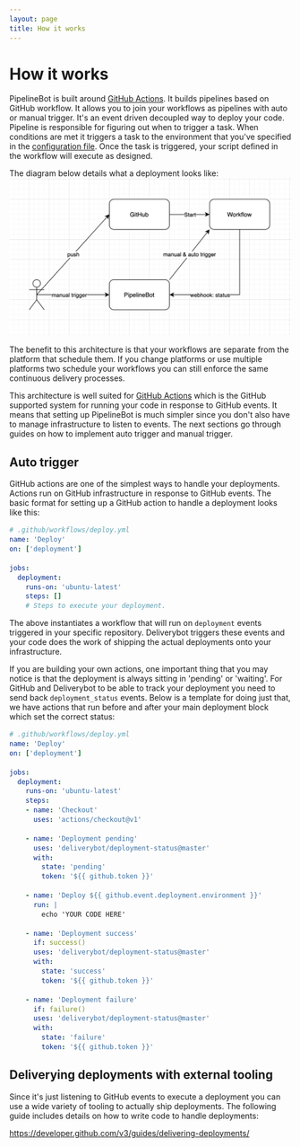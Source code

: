 ```yaml
---
layout: page
title: How it works
---
```


# How it works

PipelineBot is built around [GitHub Actions][1]. It builds pipelines based on GitHub workflow.
It allows you to join your workflows as pipelines with auto or manual trigger. It's an event
driven decoupled way to deploy your code. Pipeline is responsible for
figuring out when to trigger a task. When conditions are met it triggers
a task to the environment that you've specified in the [configuration file][2].
Once the task is triggered, your script defined in the workflow will execute as designed.

The diagram below details what a deployment looks like:
![how-it-works](/assets/images/docs-how-it-works.png)

The benefit to this architecture is that your workflows are separate from
the platform that schedule them. If you change platforms or use multiple
platforms two schedule your workflows you can still enforce the same continuous delivery
processes.

This architecture is well suited for [GitHub Actions][1] which is the GitHub
supported system for running your code in response to GitHub events. It means
that setting up PipelineBot is much simpler since you don't also have to manage
infrastructure to listen to events. The next sections go through guides on how
to implement auto trigger and manual trigger.

[1]: https://github.com/features/actions/
[2]: /docs/configuration/

## Auto trigger

GitHub actions are one of the simplest ways to handle your deployments. Actions
run on GitHub infrastructure in response to GitHub events. The basic format for
setting up a GitHub action to handle a deployment looks like this:

```yaml
# .github/workflows/deploy.yml
name: 'Deploy'
on: ['deployment']

jobs:
  deployment:
    runs-on: 'ubuntu-latest'
    steps: []
    # Steps to execute your deployment.
```

The above instantiates a workflow that will run on `deployment` events triggered
in your specific repository. Deliverybot triggers these events and your code
does the work of shipping the actual deployments onto your infrastructure.

If you are building your own actions, one important thing that you may notice
is that the deployment is always sitting in 'pending' or 'waiting'. For
GitHub and Deliverybot to be able to track your deployment you need to send back
`deployment_status` events. Below is a template for doing just that, we have
actions that run before and after your main deployment block which set the
correct status:

```yaml
# .github/workflows/deploy.yml
name: 'Deploy'
on: ['deployment']

jobs:
  deployment:
    runs-on: 'ubuntu-latest'
    steps:
    - name: 'Checkout'
      uses: 'actions/checkout@v1'

    - name: 'Deployment pending'
      uses: 'deliverybot/deployment-status@master'
      with:
        state: 'pending'
        token: '${{ github.token }}'

    - name: 'Deploy ${{ github.event.deployment.environment }}'
      run: |
        echo 'YOUR CODE HERE'

    - name: 'Deployment success'
      if: success()
      uses: 'deliverybot/deployment-status@master'
      with:
        state: 'success'
        token: '${{ github.token }}'

    - name: 'Deployment failure'
      if: failure()
      uses: 'deliverybot/deployment-status@master'
      with:
        state: 'failure'
        token: '${{ github.token }}'
```

## Deliverying deployments with external tooling

Since it's just listening to GitHub events to execute a deployment you can use
a wide variety of tooling to actually ship deployments. The following guide
includes details on how to write code to handle deployments:

<https://developer.github.com/v3/guides/delivering-deployments/>
